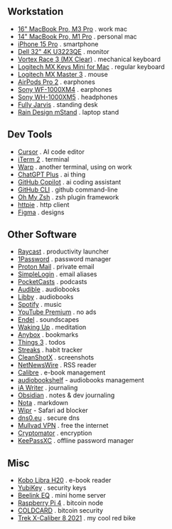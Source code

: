 ## Workstation

- [16" MacBook Pro, M3 Pro](https://support.apple.com/en-us/117737) . work mac
- [14" MacBook Pro, M1 Pro](https://support.apple.com/kb/SP854) . personal mac
- [iPhone 15 Pro](https://www.apple.com/shop/buy-iphone/iphone-15-pro) . smartphone
- [Dell 32" 4K U3223QE](https://www.dell.com/en-us/shop/dell-ultrasharp-32-4k-usb-c-hub-monitor-u3223qe/apd/210-bdph/monitors-monitor-accessories) . monitor
- [Vortex Race 3 (MX Clear)](https://vortexgear.store/products/race-3-micro-usb) . mechanical keyboard
- [Logitech MX Keys Mini for Mac](https://www.logitech.com/en-eu/products/keyboards/mx-keys-mini-for-mac.html) . regular keyboard
- [Logitech MX Master 3](https://www.logitech.com/en-eu/products/mice/mx-master-3.html) . mouse
- [AirPods Pro 2](https://www.apple.com/airpods-pro/) . earphones
- [Sony WF-1000XM4](https://www.sony.com/lr/headphones/products/wf-1000xm4) . earphones
- [Sony WH-1000XM5](https://electronics.sony.com/audio/headphones/headband/p/wh1000xm5-b) . headphones
- [Fully Jarvis](https://ukstore.hermanmiller.com/collections/jarvis-standing-desk/) . standing desk
- [Rain Design mStand](https://www.raindesigninc.com/mstand.html) . laptop stand

## Dev Tools

- [Cursor](https://www.cursor.com/) . AI code editor
- [iTerm 2](https://iterm2.com/) . terminal
- [Warp](https://www.warp.dev/) . another terminal, using on work
- [ChatGPT Plus](https://chat.openai.com/) . ai thing
- [GitHub Copilot](https://github.com/features/copilot) . ai coding assistant
- [GitHub CLI](https://cli.github.com/) . github command-line
- [Oh My Zsh](https://ohmyz.sh/) . zsh plugin framework
- [httpie](https://httpie.io/) . http client
- [Figma](https://www.figma.com/) . designs

## Other Software

- [Raycast](https://www.raycast.com/) . productivity launcher
- [1Password](https://1password.com/) . password manager
- [Proton Mail](https://proton.me/mail) . private email
- [SimpleLogin](https://simplelogin.io/) . email aliases
- [PocketCasts](https://pocketcasts.com/) . podcasts
- [Audible](https://www.audible.com/) . audiobooks
- [Libby](https://www.overdrive.com/apps/libby) . audiobooks
- [Spotify](https://open.spotify.com/) . music
- [YouTube Premium](https://www.youtube.com/premium) . no ads
- [Endel](https://endel.io/) . soundscapes
- [Waking Up](https://wakingup.com/) . meditation
- [Anybox](https://anybox.app/) . bookmarks
- [Things 3](https://culturedcode.com/things/) . todos
- [Streaks](https://streaksapp.com/) . habit tracker
- [CleanShotX](https://cleanshot.com/) . screenshots
- [NetNewsWire](https://netnewswire.com/) . RSS reader
- [Calibre](https://calibre-ebook.com/) . e-book management
- [audiobookshelf](https://www.audiobookshelf.org/) - audiobooks management
- [iA Writer](https://ia.net/writer) . journaling
- [Obsidian](https://obsidian.md/) . notes & dev journaling
- [Nota](https://nota.md/) . markdown
- [Wipr](https://apps.apple.com/us/app/wipr/id1030595027) - Safari ad blocker
- [dns0.eu](https://dns0.eu/) . secure dns
- [Mullvad VPN](https://mullvad.net) . free the internet
- [Cryptomator](https://cryptomator.org/) . encryption
- [KeePassXC](https://keepassxc.org/) . offline password manager

## Misc

- [Kobo Libra H20](https://gl.kobobooks.com/products/kobo-libra-h2o) . e-book reader
- [YubiKey](https://www.yubico.com/products/) . security keys
- [Beelink EQ](https://www.bee-link.com/products/beelink-eq13-n100-1) . mini home server
- [Raspberry Pi 4](https://www.raspberrypi.com/products/raspberry-pi-4-model-b/) . bitcoin node
- [COLDCARD](https://coldcard.com/) . bitcoin security
- [Trek X-Caliber 8 2021](https://www.trekbikes.com/us/en_US/bikes/mountain-bikes/cross-country-mountain-bikes/x-caliber/x-caliber-8/p/33193/) . my cool red bike
